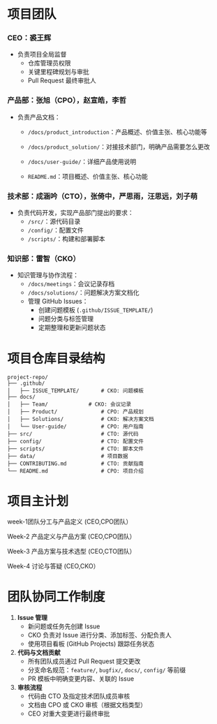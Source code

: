 # 项目团队

### CEO：裘王辉

- 负责项目全局监督
  - 仓库管理员权限
  - 关键里程碑规划与审批
  - Pull Request 最终审批人

### 产品部：张旭（CPO），赵宣皓，李哲

  - 负责产品文档：

    - `/docs/product_introduction`：产品概述、价值主张、核心功能等

    - `/docs/product_solution/`：对接技术部门，明确产品需要怎么更改

    - `/docs/user-guide/`：详细产品使用说明

    - `README.md`：项目概述、价值主张、核心功能

### 技术部：成涵吟（CTO），张倚中，严思雨，汪思远，刘子萌	

  - 负责代码开发，实现产品部门提出的要求：
    - `/src/`：源代码目录
    - `/config/`：配置文件
    - `/scripts/`：构建和部署脚本

### 知识部：雷智（CKO）

  - 知识管理与协作流程：
    - `/docs/meetings`：会议记录存档
    - `/docs/solutions/`：问题解决方案文档化
    - 管理 GitHub Issues：
      - 创建问题模板 (`.github/ISSUE_TEMPLATE/`)
      - 问题分类与标签管理
      - 定期整理和更新问题状态

# 项目仓库目录结构

```
project-repo/
├── .github/
│   ├── ISSUE_TEMPLATE/       # CKO: 问题模板
├── docs/
│   ├── Team/             # CKO: 会议记录
│   ├── Product/              # CPO: 产品规划
│   ├── Solutions/            # CKO: 解决方案文档
│   └── User-guide/           # CPO: 用户指南
├── src/                      # CTO: 源代码
├── config/                   # CTO: 配置文件
├── scripts/                  # CTO: 脚本文件
├── data/                     # 项目数据
├── CONTRIBUTING.md           # CTO: 贡献指南
└── README.md                 # CPO: 项目介绍
```

# 项目主计划

week-1团队分工与产品定义 (CEO,CPO团队）

Week-2 产品定义与产品方案 (CEO,CPO团队）

Week-3 产品方案与技术选型 (CEO,CTO团队）

Week-4 讨论与答疑 (CEO,CKO）

# 团队协同工作制度

1. **Issue 管理**
   - 新问题或任务先创建 Issue
   - CKO 负责对 Issue 进行分类、添加标签、分配负责人
   - 使用项目看板 (GitHub Projects) 跟踪任务状态
2. **代码与文档贡献**
   - 所有团队成员通过 Pull Request 提交更改
   - 分支命名规范：`feature/`, `bugfix/`, `docs/`, `config/` 等前缀
   - PR 模板中明确变更内容、关联的 Issue
3. **审核流程**
   - 代码由 CTO 及指定技术团队成员审核
   - 文档由 CPO 或 CKO 审核（根据文档类型）
   - CEO 对重大变更进行最终审批